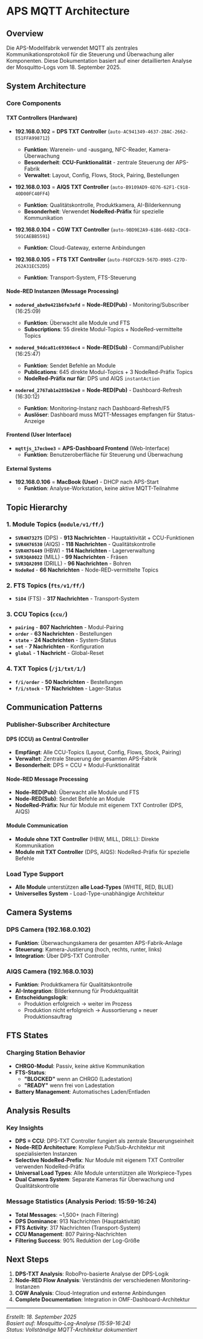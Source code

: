 # APS MQTT Architecture

## Overview

Die APS-Modellfabrik verwendet MQTT als zentrales Kommunikationsprotokoll für die Steuerung und Überwachung aller Komponenten. Diese Dokumentation basiert auf einer detaillierten Analyse der Mosquitto-Logs vom 18. September 2025.

## System Architecture

### Core Components

#### **TXT Controllers (Hardware)**
- **192.168.0.102** = **DPS TXT Controller** (`auto-AC941349-4637-28AC-2662-E51FFA998712`)
  - **Funktion**: Warenein- und -ausgang, NFC-Reader, Kamera-Überwachung
  - **Besonderheit**: **CCU-Funktionalität** - zentrale Steuerung der APS-Fabrik
  - **Verwaltet**: Layout, Config, Flows, Stock, Pairing, Bestellungen

- **192.168.0.103** = **AIQS TXT Controller** (`auto-B9109AD9-6D76-62F1-C918-40D00FC40FF4`)
  - **Funktion**: Qualitätskontrolle, Produktkamera, AI-Bilderkennung
  - **Besonderheit**: Verwendet **NodeRed-Präfix** für spezielle Kommunikation

- **192.168.0.104** = **CGW TXT Controller** (`auto-9BD9E2A9-61B6-66B2-CDC8-591CAEBB5591`)
  - **Funktion**: Cloud-Gateway, externe Anbindungen

- **192.168.0.105** = **FTS TXT Controller** (`auto-F6DFC829-567D-0985-C27D-262A31EC52D5`)
  - **Funktion**: Transport-System, FTS-Steuerung

#### **Node-RED Instanzen (Message Processing)**
- **`nodered_abe9e421b6fe3efd`** = **Node-RED(Pub)** - Monitoring/Subscriber (16:25:09)
  - **Funktion**: Überwacht alle Module und FTS
  - **Subscriptions**: 55 direkte Modul-Topics + NodeRed-vermittelte Topics

- **`nodered_94dca81c69366ec4`** = **Node-RED(Sub)** - Command/Publisher (16:25:47)
  - **Funktion**: Sendet Befehle an Module
  - **Publications**: 645 direkte Modul-Topics + 3 NodeRed-Präfix Topics
  - **NodeRed-Präfix nur für**: DPS und AIQS `instantAction`

- **`nodered_2767ab1e285b62e0`** = **Node-RED(Pub)** - Dashboard-Refresh (16:30:12)
  - **Funktion**: Monitoring-Instanz nach Dashboard-Refresh/F5
  - **Auslöser**: Dashboard muss MQTT-Messages empfangen für Status-Anzeige

#### **Frontend (User Interface)**
- **`mqttjs_17ecbee3`** = **APS-Dashboard Frontend** (Web-Interface)
  - **Funktion**: Benutzeroberfläche für Steuerung und Überwachung

#### **External Systems**
- **192.168.0.106** = **MacBook (User)** - DHCP nach APS-Start
  - **Funktion**: Analyse-Workstation, keine aktive MQTT-Teilnahme

## Topic Hierarchy

### **1. Module Topics (`module/v1/ff/`)**
- **`SVR4H73275`** (DPS) - **913 Nachrichten** - Hauptaktivität + CCU-Funktionen
- **`SVR4H76530`** (AIQS) - **118 Nachrichten** - Qualitätskontrolle
- **`SVR4H76449`** (HBW) - **114 Nachrichten** - Lagerverwaltung
- **`SVR3QA0022`** (MILL) - **99 Nachrichten** - Fräsen
- **`SVR3QA2098`** (DRILL) - **96 Nachrichten** - Bohren
- **`NodeRed`** - **66 Nachrichten** - Node-RED-vermittelte Topics

### **2. FTS Topics (`fts/v1/ff/`)**
- **`5iO4`** (FTS) - **317 Nachrichten** - Transport-System

### **3. CCU Topics (`ccu/`)**
- **`pairing`** - **807 Nachrichten** - Modul-Pairing
- **`order`** - **63 Nachrichten** - Bestellungen
- **`state`** - **24 Nachrichten** - System-Status
- **`set`** - **7 Nachrichten** - Konfiguration
- **`global`** - **1 Nachricht** - Global-Reset

### **4. TXT Topics (`/j1/txt/1/`)**
- **`f/i/order`** - **50 Nachrichten** - Bestellungen
- **`f/i/stock`** - **17 Nachrichten** - Lager-Status

## Communication Patterns

### **Publisher-Subscriber Architecture**

#### **DPS (CCU) as Central Controller**
- **Empfängt**: Alle CCU-Topics (Layout, Config, Flows, Stock, Pairing)
- **Verwaltet**: Zentrale Steuerung der gesamten APS-Fabrik
- **Besonderheit**: DPS = CCU + Modul-Funktionalität

#### **Node-RED Message Processing**
- **Node-RED(Pub)**: Überwacht alle Module und FTS
- **Node-RED(Sub)**: Sendet Befehle an Module
- **NodeRed-Präfix**: Nur für Module mit eigenem TXT Controller (DPS, AIQS)

#### **Module Communication**
- **Module ohne TXT Controller** (HBW, MILL, DRILL): Direkte Kommunikation
- **Module mit TXT Controller** (DPS, AIQS): NodeRed-Präfix für spezielle Befehle

### **Load Type Support**
- **Alle Module** unterstützen **alle Load-Types** (WHITE, RED, BLUE)
- **Universelles System** - Load-Type-unabhängige Architektur

## Camera Systems

### **DPS Camera (192.168.0.102)**
- **Funktion**: Überwachungskamera der gesamten APS-Fabrik-Anlage
- **Steuerung**: Kamera-Justierung (hoch, rechts, runter, links)
- **Integration**: Über DPS-TXT Controller

### **AIQS Camera (192.168.0.103)**
- **Funktion**: Produktkamera für Qualitätskontrolle
- **AI-Integration**: Bilderkennung für Produktqualität
- **Entscheidungslogik**: 
  - Produktion erfolgreich → weiter im Prozess
  - Produktion nicht erfolgreich → Aussortierung + neuer Produktionsauftrag

## FTS States

### **Charging Station Behavior**
- **CHRG0-Modul**: Passiv, keine aktive Kommunikation
- **FTS-Status**: 
  - **"BLOCKED"** wenn an CHRG0 (Ladestation)
  - **"READY"** wenn frei von Ladestation
- **Battery Management**: Automatisches Laden/Entladen

## Analysis Results

### **Key Insights**
- **DPS = CCU**: DPS-TXT Controller fungiert als zentrale Steuerungseinheit
- **Node-RED Architecture**: Komplexe Pub/Sub-Architektur mit spezialisierten Instanzen
- **Selective NodeRed-Prefix**: Nur Module mit eigenem TXT Controller verwenden NodeRed-Präfix
- **Universal Load Types**: Alle Module unterstützen alle Workpiece-Types
- **Dual Camera System**: Separate Kameras für Überwachung und Qualitätskontrolle

### **Message Statistics (Analysis Period: 15:59-16:24)**
- **Total Messages**: ~1,500+ (nach Filtering)
- **DPS Dominance**: 913 Nachrichten (Hauptaktivität)
- **FTS Activity**: 317 Nachrichten (Transport-System)
- **CCU Management**: 807 Pairing-Nachrichten
- **Filtering Success**: 90% Reduktion der Log-Größe

## Next Steps

1. **DPS-TXT Analysis**: RoboPro-basierte Analyse der DPS-Logik
2. **Node-RED Flow Analysis**: Verständnis der verschiedenen Monitoring-Instanzen
3. **CGW Analysis**: Cloud-Integration und externe Anbindungen
4. **Complete Documentation**: Integration in OMF-Dashboard-Architektur

---

*Erstellt: 18. September 2025*  
*Basiert auf: Mosquitto-Log-Analyse (15:59-16:24)*  
*Status: Vollständige MQTT-Architektur dokumentiert*
